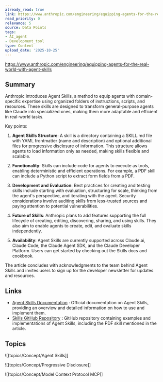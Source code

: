 ```yaml
---
already_read: true
link: https://www.anthropic.com/engineering/equipping-agents-for-the-real-world-with-agent-skills
read_priority: 0
relevance: 5
source: Data Points
tags:
- AI_agent
- Development_tool
type: Content
upload_date: '2025-10-25'
---
```


https://www.anthropic.com/engineering/equipping-agents-for-the-real-world-with-agent-skills
## Summary

Anthropic introduces Agent Skills, a method to equip agents with domain-specific expertise using organized folders of instructions, scripts, and resources. These skills are designed to transform general-purpose agents like Claude into specialized ones, making them more adaptable and efficient in real-world tasks.

Key points:

1. **Agent Skills Structure**: A skill is a directory containing a SKILL.md file with YAML frontmatter (name and description) and optional additional files for progressive disclosure of information. This structure allows agents to load information only as needed, making skills flexible and scalable.

2. **Functionality**: Skills can include code for agents to execute as tools, enabling deterministic and efficient operations. For example, a PDF skill can include a Python script to extract form fields from a PDF.

3. **Development and Evaluation**: Best practices for creating and testing skills include starting with evaluation, structuring for scale, thinking from the agent's perspective, and iterating with the agent. Security considerations involve auditing skills from less-trusted sources and paying attention to potential vulnerabilities.

4. **Future of Skills**: Anthropic plans to add features supporting the full lifecycle of creating, editing, discovering, sharing, and using skills. They also aim to enable agents to create, edit, and evaluate skills independently.

5. **Availability**: Agent Skills are currently supported across Claude.ai, Claude Code, the Claude Agent SDK, and the Claude Developer Platform. Users can get started by checking out the Skills docs and cookbook.

The article concludes with acknowledgments to the team behind Agent Skills and invites users to sign up for the developer newsletter for updates and resources.
## Links

- [Agent Skills Documentation](https://docs.claude.com/en/docs/agents-and-tools/agent-skills/overview) : Official documentation on Agent Skills, providing an overview and detailed information on how to use and implement them.
- [Skills GitHub Repository](https://github.com/anthropics/skills/tree/main/document-skills/pdf) : GitHub repository containing examples and implementations of Agent Skills, including the PDF skill mentioned in the article.

## Topics

![[topics/Concept/Agent Skills]]

![[topics/Concept/Progressive Disclosure]]

![[topics/Concept/Model Context Protocol MCP]]